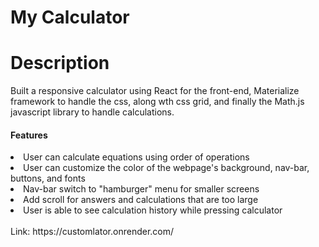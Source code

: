 # My Calculator

# Description

Built a responsive calculator using React for the front-end, Materialize framework to handle the css, along wth css grid, and finally the Math.js javascript library to handle calculations.


<h4>Features</h4>
<li>User can calculate equations using order of operations</li>
<li>User can customize the color of the webpage's background, nav-bar, buttons, and fonts</li>
<li>Nav-bar switch to "hamburger" menu for smaller screens</li>
<li>Add scroll for answers and calculations that are too large</li>
<li>User is able to see calculation history while pressing calculator</li>
<br />
Link: https://customlator.onrender.com/




